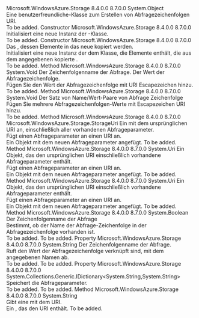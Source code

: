 <Type Name="UriQueryBuilder" FullName="Microsoft.WindowsAzure.Storage.Core.UriQueryBuilder">
  <TypeSignature Language="C#" Value="public class UriQueryBuilder" />
  <TypeSignature Language="ILAsm" Value=".class public auto ansi beforefieldinit UriQueryBuilder extends System.Object" />
  <TypeSignature Language="DocId" Value="T:Microsoft.WindowsAzure.Storage.Core.UriQueryBuilder" />
  <TypeSignature Language="VB.NET" Value="Public Class UriQueryBuilder" />
  <TypeSignature Language="F#" Value="type UriQueryBuilder = class" />
  <AssemblyInfo>
    <AssemblyName>Microsoft.WindowsAzure.Storage</AssemblyName>
    <AssemblyVersion>8.4.0.0</AssemblyVersion>
    <AssemblyVersion>8.7.0.0</AssemblyVersion>
  </AssemblyInfo>
  <Base>
    <BaseTypeName>System.Object</BaseTypeName>
  </Base>
  <Interfaces />
  <Docs>
    <summary>
            Eine benutzerfreundliche-Klasse zum Erstellen von Abfragezeichenfolgen URI.
            </summary>
    <remarks>To be added.</remarks>
  </Docs>
  <Members>
    <Member MemberName=".ctor">
      <MemberSignature Language="C#" Value="public UriQueryBuilder ();" />
      <MemberSignature Language="ILAsm" Value=".method public hidebysig specialname rtspecialname instance void .ctor() cil managed" />
      <MemberSignature Language="DocId" Value="M:Microsoft.WindowsAzure.Storage.Core.UriQueryBuilder.#ctor" />
      <MemberSignature Language="VB.NET" Value="Public Sub New ()" />
      <MemberType>Constructor</MemberType>
      <AssemblyInfo>
        <AssemblyName>Microsoft.WindowsAzure.Storage</AssemblyName>
        <AssemblyVersion>8.4.0.0</AssemblyVersion>
        <AssemblyVersion>8.7.0.0</AssemblyVersion>
      </AssemblyInfo>
      <Parameters />
      <Docs>
        <summary>
            Initialisiert eine neue Instanz der <see cref="T:Microsoft.WindowsAzure.Storage.Core.UriQueryBuilder" />-Klasse.
            </summary>
        <remarks>To be added.</remarks>
      </Docs>
    </Member>
    <Member MemberName=".ctor">
      <MemberSignature Language="C#" Value="public UriQueryBuilder (Microsoft.WindowsAzure.Storage.Core.UriQueryBuilder builder);" />
      <MemberSignature Language="ILAsm" Value=".method public hidebysig specialname rtspecialname instance void .ctor(class Microsoft.WindowsAzure.Storage.Core.UriQueryBuilder builder) cil managed" />
      <MemberSignature Language="DocId" Value="M:Microsoft.WindowsAzure.Storage.Core.UriQueryBuilder.#ctor(Microsoft.WindowsAzure.Storage.Core.UriQueryBuilder)" />
      <MemberSignature Language="VB.NET" Value="Public Sub New (builder As UriQueryBuilder)" />
      <MemberSignature Language="F#" Value="new Microsoft.WindowsAzure.Storage.Core.UriQueryBuilder : Microsoft.WindowsAzure.Storage.Core.UriQueryBuilder -&gt; Microsoft.WindowsAzure.Storage.Core.UriQueryBuilder" Usage="new Microsoft.WindowsAzure.Storage.Core.UriQueryBuilder builder" />
      <MemberType>Constructor</MemberType>
      <AssemblyInfo>
        <AssemblyName>Microsoft.WindowsAzure.Storage</AssemblyName>
        <AssemblyVersion>8.4.0.0</AssemblyVersion>
        <AssemblyVersion>8.7.0.0</AssemblyVersion>
      </AssemblyInfo>
      <Parameters>
        <Parameter Name="builder" Type="Microsoft.WindowsAzure.Storage.Core.UriQueryBuilder" />
      </Parameters>
      <Docs>
        <param name="builder">Das <see cref="T:Microsoft.WindowsAzure.Storage.Core.UriQueryBuilder" />, dessen Elemente in das neue <see cref="T:Microsoft.WindowsAzure.Storage.Core.UriQueryBuilder" /> kopiert werden.</param>
        <summary>
            Initialisiert eine neue Instanz der dem <see cref="T:Microsoft.WindowsAzure.Storage.Core.UriQueryBuilder" /> Klasse, die Elemente enthält, die aus dem angegebenen kopierte <see cref="T:Microsoft.WindowsAzure.Storage.Core.UriQueryBuilder" />.
            </summary>
        <remarks>To be added.</remarks>
      </Docs>
    </Member>
    <Member MemberName="Add">
      <MemberSignature Language="C#" Value="public virtual void Add (string name, string value);" />
      <MemberSignature Language="ILAsm" Value=".method public hidebysig newslot virtual instance void Add(string name, string value) cil managed" />
      <MemberSignature Language="DocId" Value="M:Microsoft.WindowsAzure.Storage.Core.UriQueryBuilder.Add(System.String,System.String)" />
      <MemberSignature Language="VB.NET" Value="Public Overridable Sub Add (name As String, value As String)" />
      <MemberSignature Language="F#" Value="abstract member Add : string * string -&gt; unit&#xA;override this.Add : string * string -&gt; unit" Usage="uriQueryBuilder.Add (name, value)" />
      <MemberType>Method</MemberType>
      <AssemblyInfo>
        <AssemblyName>Microsoft.WindowsAzure.Storage</AssemblyName>
        <AssemblyVersion>8.4.0.0</AssemblyVersion>
        <AssemblyVersion>8.7.0.0</AssemblyVersion>
      </AssemblyInfo>
      <ReturnValue>
        <ReturnType>System.Void</ReturnType>
      </ReturnValue>
      <Parameters>
        <Parameter Name="name" Type="System.String" />
        <Parameter Name="value" Type="System.String" />
      </Parameters>
      <Docs>
        <param name="name">Der Zeichenfolgenname der Abfrage.</param>
        <param name="value">Der Wert der Abfragezeichenfolge.</param>
        <summary>
            Fügen Sie den Wert der Abfragezeichenfolge mit URI Escapezeichen hinzu.
            </summary>
        <remarks>To be added.</remarks>
      </Docs>
    </Member>
    <Member MemberName="AddRange">
      <MemberSignature Language="C#" Value="public void AddRange (System.Collections.Generic.IEnumerable&lt;System.Collections.Generic.KeyValuePair&lt;string,string&gt;&gt; parameters);" />
      <MemberSignature Language="ILAsm" Value=".method public hidebysig instance void AddRange(class System.Collections.Generic.IEnumerable`1&lt;valuetype System.Collections.Generic.KeyValuePair`2&lt;string, string&gt;&gt; parameters) cil managed" />
      <MemberSignature Language="DocId" Value="M:Microsoft.WindowsAzure.Storage.Core.UriQueryBuilder.AddRange(System.Collections.Generic.IEnumerable{System.Collections.Generic.KeyValuePair{System.String,System.String}})" />
      <MemberSignature Language="VB.NET" Value="Public Sub AddRange (parameters As IEnumerable(Of KeyValuePair(Of String, String)))" />
      <MemberSignature Language="F#" Value="member this.AddRange : seq&lt;System.Collections.Generic.KeyValuePair&lt;string, string&gt;&gt; -&gt; unit" Usage="uriQueryBuilder.AddRange parameters" />
      <MemberType>Method</MemberType>
      <AssemblyInfo>
        <AssemblyName>Microsoft.WindowsAzure.Storage</AssemblyName>
        <AssemblyVersion>8.4.0.0</AssemblyVersion>
        <AssemblyVersion>8.7.0.0</AssemblyVersion>
      </AssemblyInfo>
      <ReturnValue>
        <ReturnType>System.Void</ReturnType>
      </ReturnValue>
      <Parameters>
        <Parameter Name="parameters" Type="System.Collections.Generic.IEnumerable&lt;System.Collections.Generic.KeyValuePair&lt;System.String,System.String&gt;&gt;" />
      </Parameters>
      <Docs>
        <param name="parameters">Der Satz von Name/Wert-Paare von Abfrage Zeichenfolge</param>
        <summary>
            Fügen Sie mehrere Abfragezeichenfolgen-Werte mit Escapezeichen URI hinzu.
            </summary>
        <remarks>To be added.</remarks>
      </Docs>
    </Member>
    <Member MemberName="AddToUri">
      <MemberSignature Language="C#" Value="public Microsoft.WindowsAzure.Storage.StorageUri AddToUri (Microsoft.WindowsAzure.Storage.StorageUri storageUri);" />
      <MemberSignature Language="ILAsm" Value=".method public hidebysig instance class Microsoft.WindowsAzure.Storage.StorageUri AddToUri(class Microsoft.WindowsAzure.Storage.StorageUri storageUri) cil managed" />
      <MemberSignature Language="DocId" Value="M:Microsoft.WindowsAzure.Storage.Core.UriQueryBuilder.AddToUri(Microsoft.WindowsAzure.Storage.StorageUri)" />
      <MemberSignature Language="F#" Value="member this.AddToUri : Microsoft.WindowsAzure.Storage.StorageUri -&gt; Microsoft.WindowsAzure.Storage.StorageUri" Usage="uriQueryBuilder.AddToUri storageUri" />
      <MemberType>Method</MemberType>
      <AssemblyInfo>
        <AssemblyName>Microsoft.WindowsAzure.Storage</AssemblyName>
        <AssemblyVersion>8.4.0.0</AssemblyVersion>
        <AssemblyVersion>8.7.0.0</AssemblyVersion>
      </AssemblyInfo>
      <ReturnValue>
        <ReturnType>Microsoft.WindowsAzure.Storage.StorageUri</ReturnType>
      </ReturnValue>
      <Parameters>
        <Parameter Name="storageUri" Type="Microsoft.WindowsAzure.Storage.StorageUri" />
      </Parameters>
      <Docs>
        <param name="storageUri">Ein <see cref="T:Microsoft.WindowsAzure.Storage.StorageUri" /> mit dem ursprünglichen URI an, einschließlich aller vorhandenen Abfrageparameter.</param>
        <summary>
            Fügt einen Abfrageparameter an einen URI an.
            </summary>
        <returns>Ein <see cref="T:Microsoft.WindowsAzure.Storage.StorageUri" /> Objekt mit dem neuen Abfrageparameter angefügt.</returns>
        <remarks>To be added.</remarks>
      </Docs>
    </Member>
    <Member MemberName="AddToUri">
      <MemberSignature Language="C#" Value="public virtual Uri AddToUri (Uri uri);" />
      <MemberSignature Language="ILAsm" Value=".method public hidebysig newslot virtual instance class System.Uri AddToUri(class System.Uri uri) cil managed" />
      <MemberSignature Language="DocId" Value="M:Microsoft.WindowsAzure.Storage.Core.UriQueryBuilder.AddToUri(System.Uri)" />
      <MemberSignature Language="F#" Value="abstract member AddToUri : Uri -&gt; Uri&#xA;override this.AddToUri : Uri -&gt; Uri" Usage="uriQueryBuilder.AddToUri uri" />
      <MemberType>Method</MemberType>
      <AssemblyInfo>
        <AssemblyName>Microsoft.WindowsAzure.Storage</AssemblyName>
        <AssemblyVersion>8.4.0.0</AssemblyVersion>
        <AssemblyVersion>8.7.0.0</AssemblyVersion>
      </AssemblyInfo>
      <ReturnValue>
        <ReturnType>System.Uri</ReturnType>
      </ReturnValue>
      <Parameters>
        <Parameter Name="uri" Type="System.Uri" />
      </Parameters>
      <Docs>
        <param name="uri">Ein <see cref="T:System.Uri" /> Objekt, das den ursprünglichen URI einschließlich vorhandene Abfrageparameter enthält.</param>
        <summary>
            Fügt einen Abfrageparameter an einen URI an.
            </summary>
        <returns>Ein <see cref="T:System.Uri" /> Objekt mit dem neuen Abfrageparameter angefügt.</returns>
        <remarks>To be added.</remarks>
      </Docs>
    </Member>
    <Member MemberName="AddToUriCore">
      <MemberSignature Language="C#" Value="protected Uri AddToUriCore (Uri uri);" />
      <MemberSignature Language="ILAsm" Value=".method familyhidebysig instance class System.Uri AddToUriCore(class System.Uri uri) cil managed" />
      <MemberSignature Language="DocId" Value="M:Microsoft.WindowsAzure.Storage.Core.UriQueryBuilder.AddToUriCore(System.Uri)" />
      <MemberSignature Language="F#" Value="member this.AddToUriCore : Uri -&gt; Uri" Usage="uriQueryBuilder.AddToUriCore uri" />
      <MemberType>Method</MemberType>
      <AssemblyInfo>
        <AssemblyName>Microsoft.WindowsAzure.Storage</AssemblyName>
        <AssemblyVersion>8.4.0.0</AssemblyVersion>
        <AssemblyVersion>8.7.0.0</AssemblyVersion>
      </AssemblyInfo>
      <ReturnValue>
        <ReturnType>System.Uri</ReturnType>
      </ReturnValue>
      <Parameters>
        <Parameter Name="uri" Type="System.Uri" />
      </Parameters>
      <Docs>
        <param name="uri">Ein <see cref="T:System.Uri" /> Objekt, das den ursprünglichen URI einschließlich vorhandene Abfrageparameter enthält.</param>
        <summary>
            Fügt einen Abfrageparameter an einen URI an.
            </summary>
        <returns>Ein <see cref="T:System.Uri" /> Objekt mit dem neuen Abfrageparameter angefügt.</returns>
        <remarks>To be added.</remarks>
      </Docs>
    </Member>
    <Member MemberName="ContainsQueryStringName">
      <MemberSignature Language="C#" Value="public bool ContainsQueryStringName (string name);" />
      <MemberSignature Language="ILAsm" Value=".method public hidebysig instance bool ContainsQueryStringName(string name) cil managed" />
      <MemberSignature Language="DocId" Value="M:Microsoft.WindowsAzure.Storage.Core.UriQueryBuilder.ContainsQueryStringName(System.String)" />
      <MemberSignature Language="VB.NET" Value="Public Function ContainsQueryStringName (name As String) As Boolean" />
      <MemberSignature Language="F#" Value="member this.ContainsQueryStringName : string -&gt; bool" Usage="uriQueryBuilder.ContainsQueryStringName name" />
      <MemberType>Method</MemberType>
      <AssemblyInfo>
        <AssemblyName>Microsoft.WindowsAzure.Storage</AssemblyName>
        <AssemblyVersion>8.4.0.0</AssemblyVersion>
        <AssemblyVersion>8.7.0.0</AssemblyVersion>
      </AssemblyInfo>
      <ReturnValue>
        <ReturnType>System.Boolean</ReturnType>
      </ReturnValue>
      <Parameters>
        <Parameter Name="name" Type="System.String" />
      </Parameters>
      <Docs>
        <param name="name">Der Zeichenfolgenname der Abfrage</param>
        <summary>
            Bestimmt, ob der Name der Abfrage-Zeichenfolge in der Abfragezeichenfolge vorhanden ist.
            </summary>
        <returns>To be added.</returns>
        <remarks>To be added.</remarks>
      </Docs>
    </Member>
    <Member MemberName="Item">
      <MemberSignature Language="C#" Value="public string this[string name] { get; }" />
      <MemberSignature Language="ILAsm" Value=".property instance string Item(string)" />
      <MemberSignature Language="DocId" Value="P:Microsoft.WindowsAzure.Storage.Core.UriQueryBuilder.Item(System.String)" />
      <MemberSignature Language="VB.NET" Value="Default Public ReadOnly Property Item(name As String) As String" />
      <MemberSignature Language="F#" Value="member this.Item(string) : string" Usage="Microsoft.WindowsAzure.Storage.Core.UriQueryBuilder.Item" />
      <MemberType>Property</MemberType>
      <AssemblyInfo>
        <AssemblyName>Microsoft.WindowsAzure.Storage</AssemblyName>
        <AssemblyVersion>8.4.0.0</AssemblyVersion>
        <AssemblyVersion>8.7.0.0</AssemblyVersion>
      </AssemblyInfo>
      <ReturnValue>
        <ReturnType>System.String</ReturnType>
      </ReturnValue>
      <Parameters>
        <Parameter Name="name" Type="System.String" />
      </Parameters>
      <Docs>
        <param name="name">Der Zeichenfolgenname der Abfrage.</param>
        <summary>
            Ruft den Wert der Abfragezeichenfolge verknüpft sind, mit dem angegebenen Namen ab.
            </summary>
        <value>To be added.</value>
        <remarks>To be added.</remarks>
      </Docs>
    </Member>
    <Member MemberName="Parameters">
      <MemberSignature Language="C#" Value="protected System.Collections.Generic.IDictionary&lt;string,string&gt; Parameters { get; }" />
      <MemberSignature Language="ILAsm" Value=".property instance class System.Collections.Generic.IDictionary`2&lt;string, string&gt; Parameters" />
      <MemberSignature Language="DocId" Value="P:Microsoft.WindowsAzure.Storage.Core.UriQueryBuilder.Parameters" />
      <MemberSignature Language="VB.NET" Value="Protected ReadOnly Property Parameters As IDictionary(Of String, String)" />
      <MemberSignature Language="F#" Value="member this.Parameters : System.Collections.Generic.IDictionary&lt;string, string&gt;" Usage="Microsoft.WindowsAzure.Storage.Core.UriQueryBuilder.Parameters" />
      <MemberType>Property</MemberType>
      <AssemblyInfo>
        <AssemblyName>Microsoft.WindowsAzure.Storage</AssemblyName>
        <AssemblyVersion>8.4.0.0</AssemblyVersion>
        <AssemblyVersion>8.7.0.0</AssemblyVersion>
      </AssemblyInfo>
      <ReturnValue>
        <ReturnType>System.Collections.Generic.IDictionary&lt;System.String,System.String&gt;</ReturnType>
      </ReturnValue>
      <Docs>
        <summary>
            Speichert die Abfrageparameter.
            </summary>
        <value>To be added.</value>
        <remarks>To be added.</remarks>
      </Docs>
    </Member>
    <Member MemberName="ToString">
      <MemberSignature Language="C#" Value="public override string ToString ();" />
      <MemberSignature Language="ILAsm" Value=".method public hidebysig virtual instance string ToString() cil managed" />
      <MemberSignature Language="DocId" Value="M:Microsoft.WindowsAzure.Storage.Core.UriQueryBuilder.ToString" />
      <MemberSignature Language="VB.NET" Value="Public Overrides Function ToString () As String" />
      <MemberSignature Language="F#" Value="override this.ToString : unit -&gt; string" Usage="uriQueryBuilder.ToString " />
      <MemberType>Method</MemberType>
      <AssemblyInfo>
        <AssemblyName>Microsoft.WindowsAzure.Storage</AssemblyName>
        <AssemblyVersion>8.4.0.0</AssemblyVersion>
        <AssemblyVersion>8.7.0.0</AssemblyVersion>
      </AssemblyInfo>
      <ReturnValue>
        <ReturnType>System.String</ReturnType>
      </ReturnValue>
      <Parameters />
      <Docs>
        <summary>
            Gibt eine <see cref="T:System.String" /> mit dem URI.
            </summary>
        <returns>
            Ein <see cref="T:System.String" /> , das den URI enthält.
            </returns>
        <remarks>To be added.</remarks>
      </Docs>
    </Member>
  </Members>
</Type>